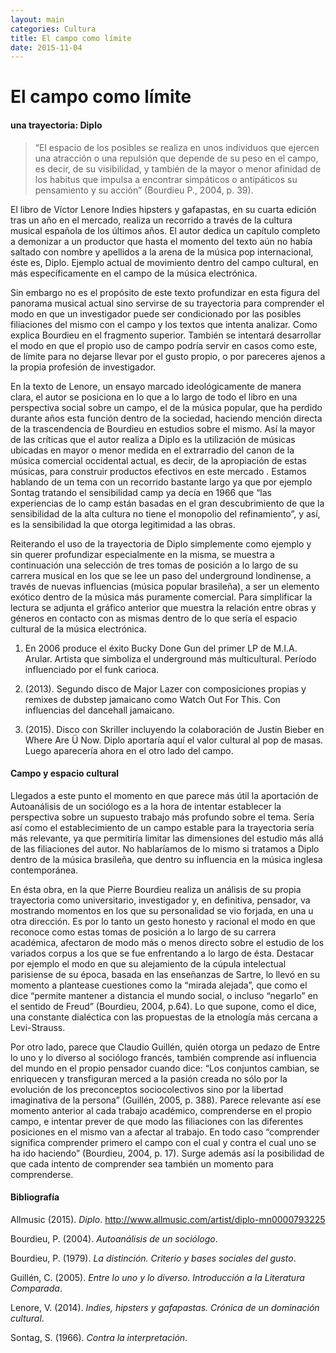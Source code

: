 ```yaml
---
layout: main
categories: Cultura
title: El campo como límite
date: 2015-11-04
---
```


# El campo como límite

#### una trayectoria: Diplo

> “El espacio de los posibles se realiza en unos individuos que ejercen una atracción o una repulsión que depende de su peso en el campo, es decir, de su visibilidad, y también de la mayor o menor afinidad de los habitus que impulsa a encontrar simpáticos o antipáticos su pensamiento y su acción” (Bourdieu P., 2004, p. 39).

El libro de Víctor Lenore Indies hipsters y gafapastas, en su cuarta edición tras un año en el mercado, realiza un recorrido a través de la cultura musical española de los últimos años. El autor dedica un capítulo completo a demonizar a un productor que hasta el momento del texto aún no había saltado con nombre y apellidos a la arena de la música pop internacional, éste es, Diplo. Ejemplo actual de movimiento dentro del campo cultural, en más específicamente en el campo de la música electrónica.

Sin embargo no es el propósito de este texto profundizar en esta figura del panorama musical actual sino servirse de su trayectoria para comprender el modo en que un investigador puede ser condicionado por las posibles filiaciones del mismo con el campo y los textos que intenta analizar. Como explica Bourdieu en el fragmento superior. También se intentará desarrollar el modo en que el propio uso de campo podría servir en casos como este, de límite para no dejarse llevar por el gusto propio, o por pareceres ajenos a la propia profesión de investigador.

En la texto de Lenore, un ensayo marcado ideológicamente de manera clara, el autor se posiciona en lo que a lo largo de todo el libro en una perspectiva social sobre un campo, el de la música popular, que ha perdido durante años esta función dentro de la sociedad, haciendo mención directa de la trascendencia de Bourdieu en estudios sobre el mismo. Así la mayor de las críticas que el autor realiza a Diplo es la utilización de músicas ubicadas en mayor o menor medida en el extrarradio del canon de la música comercial occidental actual, es decir, de la apropiación de estas músicas, para construir productos efectivos en este mercado . Estamos hablando de un tema con un recorrido bastante largo ya que por ejemplo Sontag tratando el sensibilidad camp ya decía en 1966 que “las experiencias de lo camp están basadas en el gran descubrimiento de que la sensibilidad de la alta cultura no tiene el monopolio del refinamiento”, y así, es la sensibilidad la que otorga legitimidad a las obras.

Reiterando el uso de la trayectoria de Diplo simplemente como ejemplo y sin querer profundizar especialmente en la misma, se muestra a continuación una selección de tres tomas de posición a lo largo de su carrera musical en los que se lee un paso del underground londinense, a través de nuevas influencias (música popular brasileña), a ser un elemento exótico dentro de la música más puramente comercial. Para simplificar la lectura se adjunta el gráfico anterior que muestra la relación entre obras y géneros en contacto con as mismas dentro de lo que sería el espacio cultural de la música electrónica.

1. En 2006 produce el éxito Bucky Done Gun del primer LP de M.I.A. Arular. Artista que simboliza el underground más multicultural. Período influenciado por el funk carioca.

2. (2013). Segundo disco de Major Lazer con composiciones propias y remixes de dubstep jamaicano como Watch Out For This. Con influencias del dancehall jamaicano.

3. (2015). Disco con Skriller incluyendo la colaboración de Justin Bieber en Where Are Ü Now. Diplo aportaría aquí el valor cultural al pop de masas. Luego aparecería ahora en el otro lado del campo.

#### Campo y espacio cultural

Llegados a este punto el momento en que parece más útil la aportación de Autoanálisis de un sociólogo es a la hora de intentar establecer la perspectiva sobre un supuesto trabajo más profundo sobre el tema. Sería así como el establecimiento de un campo estable para la trayectoria sería más relevante, ya que permitiría limitar las dimensiones del estudio más allá de las filiaciones del autor. No hablaríamos de lo mismo si tratamos a Diplo dentro de la música brasileña, que dentro su influencia en la música inglesa contemporánea.

En ésta obra, en la que Pierre Bourdieu realiza un análisis de su propia trayectoria como universitario, investigador y, en definitiva, pensador, va mostrando momentos en los que su personalidad se vio forjada, en una u otra dirección. Es por lo tanto un gesto honesto y racional el modo en que reconoce como estas tomas de posición a lo largo de su carrera académica, afectaron de modo más o menos directo sobre el estudio de los variados corpus a los que se fue enfrentando a lo largo de ésta. Destacar por ejemplo el modo en que su alejamiento de la cúpula intelectual parisiense de su época, basada en las enseñanzas de Sartre, lo llevó en su momento a plantease cuestiones como la “mirada alejada”, que como el dice “permite mantener a distancia el mundo social, o incluso “negarlo” en el sentido de Freud” (Bourdieu, 2004, p.64). Lo que supone, como el dice, una constante dialéctica con las propuestas de la etnología más cercana a Levi-Strauss.

Por otro lado, parece que Claudio Guillén, quién otorga un pedazo de Entre lo uno y lo diverso al sociólogo francés, también comprende así influencia del mundo en el propio pensador cuando dice: “Los conjuntos cambian, se enriquecen y transfiguran merced a la pasión creada no sólo por la evolución de los preconceptos sociocolectivos sino por la libertad imaginativa de la persona” (Guillén, 2005, p. 388). Parece relevante así ese momento anterior al cada trabajo académico, comprenderse en el propio campo, e intentar prever de que modo las filiaciones con las diferentes posiciones en el mismo van a afectar al trabajo. En todo caso “comprender significa comprender primero el campo con el cual y contra el cual uno se ha ido haciendo” (Bourdieu, 2004, p. 17). Surge además así la posibilidad de que cada intento de comprender sea también un momento para comprenderse.


#### Bibliografía

Allmusic (2015). *Diplo*. http://www.allmusic.com/artist/diplo-mn0000793225

Bourdieu, P. (2004). *Autoanálisis de un sociólogo*.

Bourdieu, P. (1979). *La distinción. Criterio y bases sociales del gusto*.

Guillén, C. (2005). *Entre lo uno y lo diverso. Introducción a la Literatura Comparada*.

Lenore, V. (2014). *Indies, hipsters y gafapastas. Crónica de un dominación cultural*.

Sontag, S. (1966). *Contra la interpretación*.
